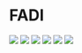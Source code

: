 <html>

<body>
    <h1>FADI</h1>
<!--     <a href="https://www.youtube.com/watch?v=1tFVpHS7At0"> Watch My app vid!! </a> -->
    <img src="https://raw.githubusercontent.com/fadi559/Appjob/main/src/Images/backIcon.png" />
    <img src="https://github.com/fadi559/Appjob/blob/4de8a9a45cf3c03ebe5ae9ad0f97398287e78d69/src/Images/Simulator.1M.png" />
     <img src="https://github.com/fadi559/Appjob/blob/d8e241f9549018d2efd4eb14ca75d79bf8c40cdd/src/Images/Simulator.2.png" />
     <img src="https://github.com/fadi559/Appjob/blob/d8e241f9549018d2efd4eb14ca75d79bf8c40cdd/src/Images/Simulator3.png" />
     <img src="https://github.com/fadi559/Appjob/blob/d8e241f9549018d2efd4eb14ca75d79bf8c40cdd/src/Images/Simulator4.png" />
     <img src="https://github.com/fadi559/Appjob/blob/d8e241f9549018d2efd4eb14ca75d79bf8c40cdd/src/Images/Simulator5.png" />
</body>

</html>
